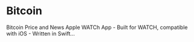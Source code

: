 # Bitcoin
Bitcoin Price and News Apple WATCh App - Built for WATCH, compatible with iOS - Written in Swift...
